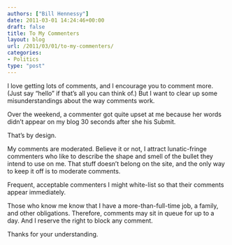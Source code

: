 ```yaml
---
authors: ["Bill Hennessy"]
date: 2011-03-01 14:24:46+00:00
draft: false
title: To My Commenters
layout: blog
url: /2011/03/01/to-my-commenters/
categories:
- Politics
type: "post"
---
```


I love getting lots of comments, and I encourage you to comment more. (Just say “hello” if that’s all you can think of.) But I want to clear up some misunderstandings about the way comments work. 

 

Over the weekend, a commenter got quite upset at me because her words didn’t appear on my blog 30 seconds after she his Submit. 

 

That’s by design.

 

My comments are moderated. Believe it or not, I attract lunatic-fringe commenters who like to describe the shape and smell of the bullet they intend to use on me. That stuff doesn’t belong on the site, and the only way to keep it off is to moderate comments.

 

Frequent, acceptable commenters I might white-list so that their comments appear immediately. 

 

Those who know me know that I have a more-than-full-time job, a family, and other obligations. Therefore, comments may sit in queue for up to a day. And I reserve the right to block any comment.

 

Thanks for your understanding. 
